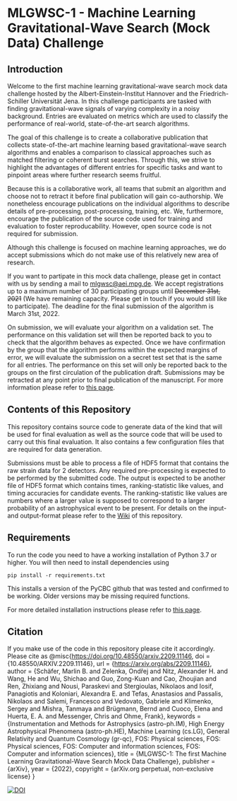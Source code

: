 # MLGWSC-1 - Machine Learning Gravitational-Wave Search (Mock Data) Challenge

## Introduction

Welcome to the first machine learning gravitational-wave search mock 
data challenge hosted by the Albert-Einstein-Institut Hannover and the 
Friedrich-Schiller Universität Jena. In this challenge participants are 
tasked with finding gravitational-wave signals of varying complexity in 
a noisy background. Entries are evaluated on metrics which are used to 
classify the performance of real-world, state-of-the-art search 
algorithms.

The goal of this challenge is to create a collaborative publication that 
collects state-of-the-art machine learning based gravitational-wave 
search algorithms and enables a comparison to classical approaches 
such as matched filtering or coherent burst searches. Through this, we 
strive to highlight the advantages of different entries for specific 
tasks and want to pinpoint areas where further research seems fruitful.

Because this is a collaborative work, all teams that submit an algorithm 
and choose not to retract it before final publication will gain 
co-authorship. We nonetheless encourage publications on the individual 
algorithms to describe details of pre-processing, post-processing, 
training, etc. We, furthermore, encourage the publication of the source 
code used for training and evaluation to foster reproducability. 
However, open source code is not required for submission.

Although this challenge is focused on machine learning approaches, we do 
accept submissions which do not make use of this relatively new area of 
research.

If you want to partipate in this mock data challenge, please get in 
contact with us by sending a mail to [mlgwsc@aei.mpg.de](mailto:mlgwsc@aei.mpg.de).
We accept registrations up to a maximum number of 30 participating 
groups until ~~December 31st, 2021~~ (We have remaining capacity. Please
get in touch if you would still like to participate). The deadline for
the final submission of the algorithm is March 31st, 2022.

On submission, we will evaluate your algorithm on a validation set. The 
performance on this validation set will then be reported back to you to 
check that the algorithm behaves as expected. Once we have confirmation 
by the group that the algorithm performs within the expected margins of 
error, we will evaluate the submission on a secret test set that is the 
same for all entries. The performance on this set will only be reported 
back to the groups on the first circulation of the publication draft. 
Submissions may be retracted at any point prior to final publication of 
the manuscript. For more information please refer to [this page](https://github.com/gwastro/ml-mock-data-challenge-1/wiki/Submission-Details).

## Contents of this Repository

This repository contains source code to generate data of the kind that 
will be used for final evaluation as well as the source code that will 
be used to carry out this final evaluation. It also contains a few 
configuration files that are required for data generation.

Submissions must be able to process a file of HDF5 format that contains 
the raw strain data for 2 detectors. Any required pre-processing is 
expected to be performed by the submitted code. The output is expected 
to be another file of HDF5 format which contains times, 
ranking-statistic like values, and timing accuracies for candidate 
events. The ranking-statistic like values are numbers where a larger 
value is supposed to correspond to a larger probability of an 
astrophysical event to be present. For details on the input- and
output-format please refer to the [Wiki](https://github.com/gwastro/ml-mock-data-challenge-1/wiki/Submission-Details#algorithm-inputoutput-format) of this repository.

## Requirements
To run the code you need to have a working installation of Python 3.7 or
higher. You will then need to install dependencies using
```
pip install -r requirements.txt
```
This installs a version of the PyCBC github that was tested and
confirmed to be working. Older versions may be missing required functions.

For more detailed installation instructions please refer to [this page](https://github.com/gwastro/ml-mock-data-challenge-1/wiki/Provided-Software#requirements).

## Citation
If you make use of the code in this repository please cite it
accordingly. Please cite as
@misc{https://doi.org/10.48550/arxiv.2209.11146,
    doi = {10.48550/ARXIV.2209.11146},
    url = {https://arxiv.org/abs/2209.11146},
    author = {Schäfer, Marlin B. and Zelenka, Ondřej and Nitz, Alexander H. and Wang, He and Wu, Shichao and Guo, Zong-Kuan and Cao, Zhoujian and Ren, Zhixiang and Nousi, Paraskevi and Stergioulas, Nikolaos and Iosif, Panagiotis and Koloniari, Alexandra E. and Tefas, Anastasios and Passalis, Nikolaos and Salemi, Francesco and Vedovato, Gabriele and Klimenko, Sergey and Mishra, Tanmaya and Brügmann, Bernd and Cuoco, Elena and Huerta, E. A. and Messenger, Chris and Ohme, Frank},
    keywords = {Instrumentation and Methods for Astrophysics (astro-ph.IM), High Energy Astrophysical Phenomena (astro-ph.HE), Machine Learning (cs.LG), General Relativity and Quantum Cosmology (gr-qc), FOS: Physical sciences, FOS: Physical sciences, FOS: Computer and information sciences, FOS: Computer and information sciences},
    title = {MLGWSC-1: The first Machine Learning Gravitational-Wave Search Mock Data Challenge},
    publisher = {arXiv},
    year = {2022},
    copyright = {arXiv.org perpetual, non-exclusive license}
}

[![DOI](https://zenodo.org/badge/387493531.svg)](https://zenodo.org/badge/latestdoi/387493531)
